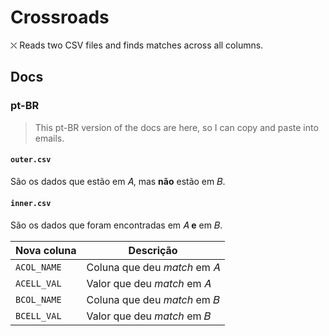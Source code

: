 # Crossroads

⛌ Reads two CSV files and finds matches across all columns.

## Docs

### pt-BR

> This pt-BR version of the docs are here, so I can copy and paste into emails.

#### `outer.csv`

São os dados que estão em 𝐴, mas **não** estão em 𝐵.

#### `inner.csv`

São os dados que foram encontradas em 𝐴 **e** em 𝐵.

| Nova coluna | Descrição |
| --- | --- |
| `ACOL_NAME` | Coluna que deu _match_ em 𝐴 |
| `ACELL_VAL` | Valor que deu _match_ em 𝐴 |
| `BCOL_NAME` | Coluna que deu _match_ em 𝐵 |
| `BCELL_VAL` | Valor que deu _match_ em 𝐵 |
